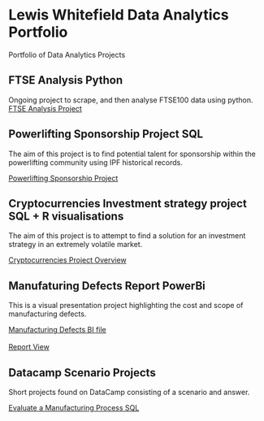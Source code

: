 # Lewis Whitefield Data Analytics Portfolio
Portfolio of Data Analytics Projects

## FTSE Analysis Python
Ongoing project to scrape, and then analyse FTSE100 data using python.<br>
[FTSE Analysis Project](https://github.com/LWhiteF/LewisPortfolio/blob/5c6dfc56db997bfa61d563e0ef616c0039ec25a6/FTSE%20analysis/README.md)

## Powerlifting Sponsorship Project SQL
The aim of this project is to find potential talent for sponsorship within the powerlifting community using IPF historical records.<br>

[Powerlifting Sponsorship Project](https://github.com/LWhiteF/LewisPortfolio/blob/7909d2df901a1720bec341284b7b941e8b2c5d52/Powerlifting%20Sponsorships/README.md)

## Cryptocurrencies Investment strategy project SQL + R visualisations
The aim of this project is to attempt to find a solution for an investment strategy in an extremely volatile market.<br>

[Cryptocurrencies Project Overview](https://github.com/LWhiteF/LewisPortfolio/blob/5fb77d12c21bc2dfd900f602e318d6e49188aa9c/Crypto%20project/README.md)

## Manufaturing Defects Report PowerBi
This is a visual presentation project highlighting the cost and scope of manufacturing defects.<br>

[Manufacturing Defects BI file](https://github.com/LWhiteF/LewisPortfolio/blob/9883c8ee522b50cecec560b95856f7de4d19c87b/Manufacturing%20Project/defects.pbix)<br>
<br>
[Report View](https://github.com/LWhiteF/LewisPortfolio/blob/9fb36c2556160ac7ca34e41bf90da510aa6b95b7/Manufacturing%20Project/README.md)

## Datacamp Scenario Projects
Short projects found on DataCamp consisting of a scenario and answer.<br>

[Evaluate a Manufacturing Process SQL](https://github.com/LWhiteF/LewisPortfolio/blob/0319b6a45238d109e67c89e5d4431e5f0b6c3402/EvaluateManufacturingSQL/README.md)
